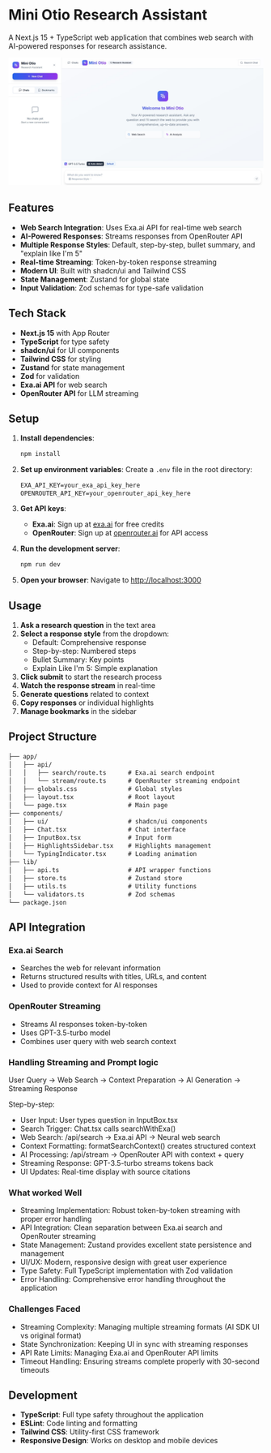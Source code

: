 # Mini Otio Research Assistant

A Next.js 15 + TypeScript web application that combines web search with AI-powered responses for research assistance.

<img src="./public/main.jpg" alt="Mini Otio Research Assistant Screenshot" width="800" />

## Features

- **Web Search Integration**: Uses Exa.ai API for real-time web search
- **AI-Powered Responses**: Streams responses from OpenRouter API
- **Multiple Response Styles**: Default, step-by-step, bullet summary, and "explain like I'm 5"
- **Real-time Streaming**: Token-by-token response streaming
- **Modern UI**: Built with shadcn/ui and Tailwind CSS
- **State Management**: Zustand for global state
- **Input Validation**: Zod schemas for type-safe validation

## Tech Stack

- **Next.js 15** with App Router
- **TypeScript** for type safety
- **shadcn/ui** for UI components
- **Tailwind CSS** for styling
- **Zustand** for state management
- **Zod** for validation
- **Exa.ai API** for web search
- **OpenRouter API** for LLM streaming

## Setup

1. **Install dependencies**:

   ```bash
   npm install
   ```

2. **Set up environment variables**:
   Create a `.env` file in the root directory:

   ```env
   EXA_API_KEY=your_exa_api_key_here
   OPENROUTER_API_KEY=your_openrouter_api_key_here
   ```

3. **Get API keys**:

   - **Exa.ai**: Sign up at [exa.ai](https://exa.ai) for free credits
   - **OpenRouter**: Sign up at [openrouter.ai](https://openrouter.ai) for API access

4. **Run the development server**:

   ```bash
   npm run dev
   ```

5. **Open your browser**:
   Navigate to [http://localhost:3000](http://localhost:3000)

## Usage

1. **Ask a research question** in the text area
2. **Select a response style** from the dropdown:
   - Default: Comprehensive response
   - Step-by-step: Numbered steps
   - Bullet Summary: Key points
   - Explain Like I'm 5: Simple explanation
3. **Click submit** to start the research process
4. **Watch the response stream** in real-time
5. **Generate questions** related to context
6. **Copy responses** or individual highlights
7. **Manage bookmarks** in the sidebar

## Project Structure

```
├── app/
│   ├── api/
│   │   ├── search/route.ts      # Exa.ai search endpoint
│   │   └── stream/route.ts      # OpenRouter streaming endpoint
│   ├── globals.css              # Global styles
│   ├── layout.tsx               # Root layout
│   └── page.tsx                 # Main page
├── components/
│   ├── ui/                      # shadcn/ui components
│   ├── Chat.tsx                 # Chat interface
│   ├── InputBox.tsx             # Input form
│   ├── HighlightsSidebar.tsx    # Highlights management
│   └── TypingIndicator.tsx      # Loading animation
├── lib/
│   ├── api.ts                   # API wrapper functions
│   ├── store.ts                 # Zustand store
│   ├── utils.ts                 # Utility functions
│   └── validators.ts            # Zod schemas
└── package.json
```

## API Integration

### Exa.ai Search

- Searches the web for relevant information
- Returns structured results with titles, URLs, and content
- Used to provide context for AI responses

### OpenRouter Streaming

- Streams AI responses token-by-token
- Uses GPT-3.5-turbo model
- Combines user query with web search context

### Handling Streaming and Prompt logic

User Query → Web Search → Context Preparation → AI Generation → Streaming Response

Step-by-step:

- User Input: User types question in InputBox.tsx
- Search Trigger: Chat.tsx calls searchWithExa()
- Web Search: /api/search → Exa.ai API → Neural web search
- Context Formatting: formatSearchContext() creates structured context
- AI Processing: /api/stream → OpenRouter API with context + query
- Streaming Response: GPT-3.5-turbo streams tokens back
- UI Updates: Real-time display with source citations

### What worked Well

- Streaming Implementation: Robust token-by-token streaming with proper error handling
- API Integration: Clean separation between Exa.ai search and OpenRouter streaming
- State Management: Zustand provides excellent state persistence and management
- UI/UX: Modern, responsive design with great user experience
- Type Safety: Full TypeScript implementation with Zod validation
- Error Handling: Comprehensive error handling throughout the application

### Challenges Faced

- Streaming Complexity: Managing multiple streaming formats (AI SDK UI vs original format)
- State Synchronization: Keeping UI in sync with streaming responses
- API Rate Limits: Managing Exa.ai and OpenRouter API limits
- Timeout Handling: Ensuring streams complete properly with 30-second timeouts

## Development

- **TypeScript**: Full type safety throughout the application
- **ESLint**: Code linting and formatting
- **Tailwind CSS**: Utility-first CSS framework
- **Responsive Design**: Works on desktop and mobile devices
